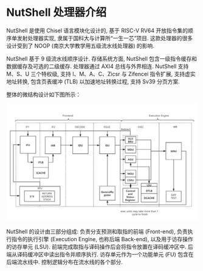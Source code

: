 # NutShell 处理器介绍

NutShell 是使用 Chisel 语言模块化设计的, 基于 RISC-V RV64 开放指令集的顺序单发射处理器实现, 隶属于国科大与计算所“一生一芯”项目. 这款处理器的很多设计受到了 NOOP (南京大学教学用五级流水线处理器) 的影响. 

NutShell 基于 9 级流水线顺序设计. 存储系统方面, NutShell 包含一级指令缓存和数据缓存及可选的二级缓存. 处理器通过 AXI4 总线与外界相连. NutShell 支持 M、S、U 三个特权级, 支持 I、M、A、C、Zicsr 与 Zifencei 指令扩展, 支持虚实地址转换, 包含页表缓冲 (TLB) 以加速地址转换过程, 支持 Sv39 分页方案.

整体的微结构设计如下图所示：

![](NutShell-arch.png)

NutShell 的设计由三部分组成: 负责分支预测和取指的前端 (Front-end), 负责执行指令的执行引擎 (Execution Engine, 也称后端 Back-end), 以及用于访存操作的访存单元 (LSU). 前端完成取指与译码操作后会将指令放置在译码缓冲区中. 后端从译码缓冲区中读出指令并顺序执行. 访存单元作为一个功能单元 (FU) 包含在后端流水线中. 控制逻辑分布在流水线的各个部分.